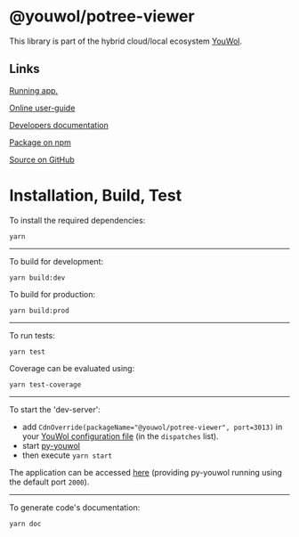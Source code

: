 # @youwol/potree-viewer



This library is part of the hybrid cloud/local ecosystem
[YouWol](https://platform.youwol.com/applications/@youwol/platform/latest).

## Links

[Running app.](https://platform.youwol.com/applications/@youwol/potree-viewer/latest)

[Online user-guide](https://l.youwol.com/doc/@youwol/potree-viewer)

[Developers documentation](https://platform.youwol.com/applications/@youwol/cdn-explorer/latest?package=@youwol/potree-viewer)

[Package on npm](https://www.npmjs.com/package/@youwol/potree-viewer)

[Source on GitHub](https://github.com/youwol/potree-viewer)

# Installation, Build, Test

To install the required dependencies:

```shell
yarn
```

---

To build for development:

```shell
yarn build:dev
```

To build for production:

```shell
yarn build:prod
```

---

To run tests:

```shell
yarn test
```

Coverage can be evaluated using:

```shell
yarn test-coverage
```

---

To start the 'dev-server':

-   add `CdnOverride(packageName="@youwol/potree-viewer", port=3013)` in your
    [YouWol configuration file](https://l.youwol.com/doc/py-youwol/configuration)
    (in the `dispatches` list).
-   start [py-youwol](https://l.youwol.com/doc/py-youwol)
-   then execute `yarn start`

The application can be accessed [here](http://localhost:2000/applications/@youwol/potree-viewer/latest) (providing py-youwol
running using the default port `2000`).

---

To generate code's documentation:

```shell
yarn doc
```
